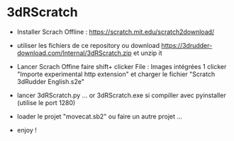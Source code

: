# 3dRScratch

- Installer Scrach Offline : https://scratch.mit.edu/scratch2download/ 
- utiliser les fichiers de ce repository ou download https://3drudder-download.com/Internal/3dRScratch.zip et unzip it 
- Lancer Scrach Offine faire shift+ clicker File  :
Images intégrées 1
clicker "Importe experimental http extension"  et charger le fichier "Scratch 3dRudder English.s2e"

- lancer 3dRScratch.py ... or 3dRScratch.exe si compiller  avec pyinstaller (utilise le port 1280) 

- loader le projet "movecat.sb2" ou faire un autre projet ... 

- enjoy ! 
